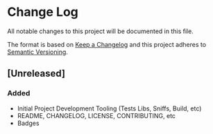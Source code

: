 # Change Log
All notable changes to this project will be documented in this file.

The format is based on [Keep a Changelog](http://keepachangelog.com/)
and this project adheres to [Semantic Versioning](http://semver.org/).

## [Unreleased]
### Added

- Initial Project Development Tooling (Tests Libs, Sniffs, Build, etc)
- README, CHANGELOG, LICENSE, CONTRIBUTING, etc
- Badges

<!--
Each section should include:

## [1.0.0] - 2017-05-01
### Added
### Changed
### Deprecated
### Removed
### Fixed
### Security

-->